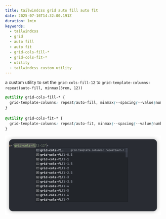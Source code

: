 ```yaml
---
title: tailwindcss grid auto fill auto fit
date: 2025-07-16T14:32:00.191Z
duration: 1min
keywords:
  - tailwindcss
  - grid
  - auto fill
  - auto fit
  - grid-cols-fill-*
  - grid-cols-fit-*
  - utility
  - tailwindcss custom utility
---
```



a custom utility to set the `grid-cols-fill-12` to `grid-template-columns: repeat(auto-fill, minmax(3rem, 12))`

```css
@utility grid-cols-fill-* {
  grid-template-columns: repeat(auto-fill, minmax(--spacing(--value(number)), 1fr));
}

@utility grid-cols-fit-* {
  grid-template-columns: repeat(auto-fit, minmax(--spacing(--value(number)), 1fr));
}
```

![vscode-grid-auto-fill-tip](./images/vscode-grid-auto-fill-tip.png)